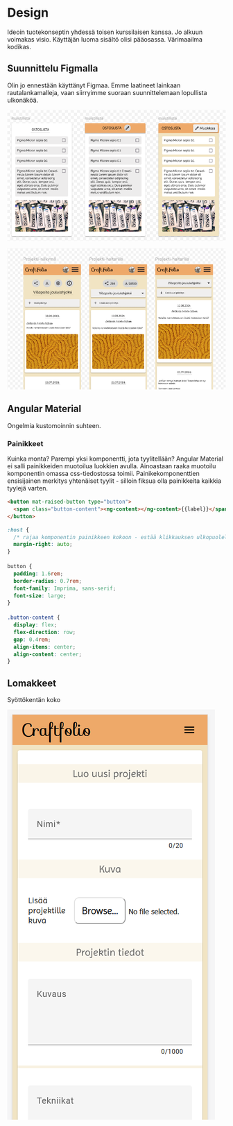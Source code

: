 # Design

Ideoin tuotekonseptin yhdessä toisen kurssilaisen kanssa. Jo alkuun voimakas visio. Käyttäjän luoma sisältö olisi pääosassa. Värimaailma kodikas.

## Suunnittelu Figmalla

Olin jo ennestään käyttänyt Figmaa. Emme laatineet lainkaan rautalankamalleja, vaan siirryimme suoraan suunnittelemaan lopullista ulkonäköä.

![muistista](images\muistilista.PNG)

![projektinäkymä](images\projektisivu.PNG)

## Angular Material

Ongelmia kustomoinnin suhteen.

### Painikkeet

Kuinka monta? Parempi yksi komponentti, jota tyylitellään? Angular Material ei salli painikkeiden muotoilua luokkien avulla. Ainoastaan raaka muotoilu komponentin omassa css-tiedostossa toimii. Painikekomponenttien ensisijainen merkitys yhtenäiset tyylit - silloin fiksua olla painikkeita kaikkia tyylejä varten.

```html
<button mat-raised-button type="button">
  <span class="button-content"><ng-content></ng-content>{{label}}</span>
</button>
```

```css
:host {
  /* rajaa komponentin painikkeen kokoon - estää klikkauksen ulkopuolelta */
  margin-right: auto;
}

button {
  padding: 1.6rem;
  border-radius: 0.7rem;
  font-family: Imprima, sans-serif;
  font-size: large;
}

.button-content {
  display: flex;
  flex-direction: row;
  gap: 0.4rem;
  align-items: center;
  align-content: center;
}
```

## Lomakkeet

Syöttökentän koko

![projektilomake](images/luo-uusi-projekti-360X800.PNG)

